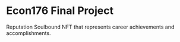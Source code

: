# Econ176 Final Project
Reputation Soulbound NFT that represents career achievements and accomplishments.
